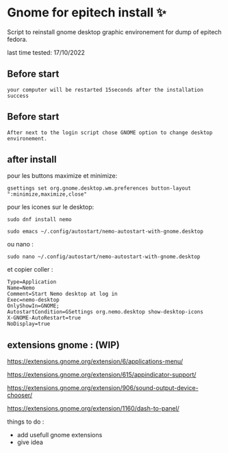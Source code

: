 # Gnome for epitech install ✨
Script to reinstall gnome desktop graphic environement for dump of epitech fedora.
 
last time tested: 
17/10/2022

<h2>Before start</h2>


```
your computer will be restarted 15seconds after the installation success
```

<h2>Before start</h2>

```
After next to the login script chose GNOME option to change desktop environement.
```

<h2>after install</h2>

pour les buttons maximize et minimize: 
```
gsettings set org.gnome.desktop.wm.preferences button-layout ":minimize,maximize,close"
```

pour les icones sur le desktop:
```
sudo dnf install nemo
```
```
sudo emacs ~/.config/autostart/nemo-autostart-with-gnome.desktop
```
ou nano :
```
sudo nano ~/.config/autostart/nemo-autostart-with-gnome.desktop
```

et copier coller : 
```[Desktop Entry]
Type=Application
Name=Nemo
Comment=Start Nemo desktop at log in
Exec=nemo-desktop
OnlyShowIn=GNOME;
AutostartCondition=GSettings org.nemo.desktop show-desktop-icons
X-GNOME-AutoRestart=true
NoDisplay=true
```

<h2>extensions gnome : (WIP)</h2>

https://extensions.gnome.org/extension/6/applications-menu/

https://extensions.gnome.org/extension/615/appindicator-support/

https://extensions.gnome.org/extension/906/sound-output-device-chooser/

https://extensions.gnome.org/extension/1160/dash-to-panel/


things to do :
+ add usefull gnome extensions
+ give idea
